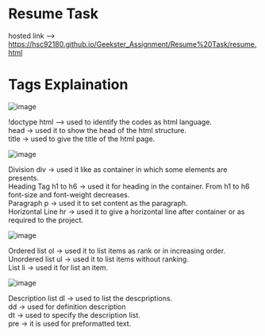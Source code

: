 # Resume Task
hosted link --> https://hsc92180.github.io/Geekster_Assignment/Resume%20Task/resume.html

# Tags Explaination


![image](https://github.com/hsc92180/Geekster_Assignment/assets/68774484/46eaa987-c97a-4fff-b171-5c00d263d7f6)


!doctype html --> used to identify the codes as html language. <br>
head -> used it to show the head of the html structure. <br>
title -> used to give the title of the html page. <br>

![image](https://github.com/hsc92180/Geekster_Assignment/assets/68774484/4c6753ef-0edd-4ee4-ab13-aa08e642b7fd)


Division div -> used it like as container in which some elements are presents. <br>
Heading Tag h1 to h6 -> used it for heading in the container. From h1 to h6 font-size and font-weight decreases. <br>
Paragraph p -> used it to set content as the paragraph. <br>
Horizontal Line hr -> used it to give a horizontal line after container or as required to the project. 

![image](https://github.com/hsc92180/Geekster_Assignment/assets/68774484/729d6de0-bd10-4b6a-be40-434fa4e8ffde)

Ordered list ol -> used it to list items as rank or in increasing order. <br>
Unordered list ul -> used it to list items without ranking.  <br>
List li -> used it for list an item. <br>


![image](https://github.com/hsc92180/Geekster_Assignment/assets/68774484/cef4d950-949e-4884-8d16-5d2d4d5339c6)

Description list dl -> used to list the descpriptions. <br>
dd -> used for definition description <br>
dt -> used to specify the description list. <br>
pre -> it is used for preformatted text.